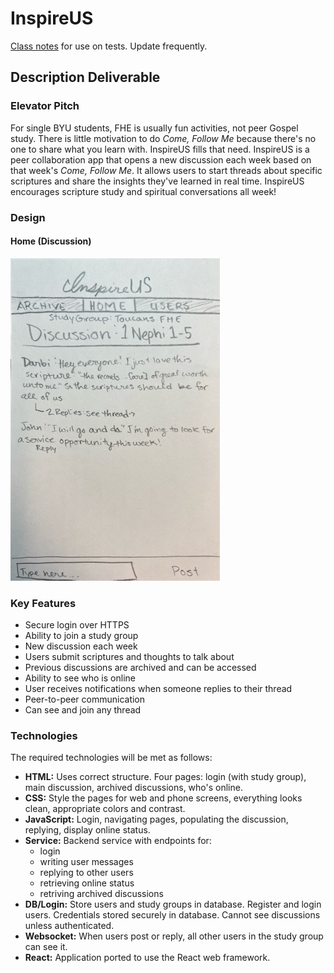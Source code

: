 # InspireUS

[Class notes](/notes.md) for use on tests. Update frequently.

## Description Deliverable

### Elevator Pitch

For single BYU students, FHE is usually fun activities, not peer Gospel study. There is little motivation to do _Come, Follow Me_ because there's no one to share what you learn with. InspireUS fills that need. InspireUS is a peer collaboration app that opens a new discussion each week based on that week's _Come, Follow Me_. It allows users to start threads about specific scriptures and share the insights they've learned in real time. InspireUS encourages scripture study and spiritual conversations all week!

### Design

#### Home (Discussion)

![Home](InspireUS_Home.jpg)

### Key Features
- Secure login over HTTPS
- Ability to join a study group
- New discussion each week
- Users submit scriptures and thoughts to talk about
- Previous discussions are archived and can be accessed
- Ability to see who is online
- User receives notifications when someone replies to their thread
- Peer-to-peer communication
- Can see and join any thread

### Technologies

The required technologies will be met as follows:

- **HTML:** Uses correct structure. Four pages: login (with study group), main discussion, archived discussions, who's online.
- **CSS:** Style the pages for web and phone screens, everything looks clean, appropriate colors and contrast.
- **JavaScript:** Login, navigating pages, populating the discussion, replying, display online status.
- **Service:** Backend service with endpoints for:
  - login
  - writing user messages
  - replying to other users
  - retrieving online status
  - retriving archived discussions
- **DB/Login:** Store users and study groups in database. Register and login users. Credentials stored securely in database. Cannot see discussions unless authenticated.
- **Websocket:** When users post or reply, all other users in the study group can see it.
- **React:** Application ported to use the React web framework.
